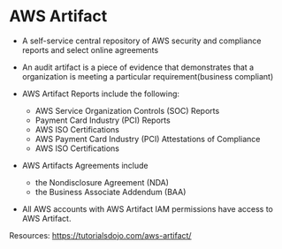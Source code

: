 # AWS Artifact 

- A self-service central repository of AWS security and compliance reports and select online agreements

- An audit artifact is a piece of evidence that demonstrates that a organization is meeting a particular requirement(business compliant)

- AWS Artifact Reports include the following:
    - AWS Service Organization Controls (SOC) Reports
    - Payment Card Industry (PCI) Reports
    - AWS ISO Certifications
    - AWS Payment Card Industry (PCI) Attestations of Compliance
    - AWS ISO Certifications

- AWS Artifacts Agreements include
    - the Nondisclosure Agreement (NDA)
    - the Business Associate Addendum (BAA)

- All AWS accounts with AWS Artifact IAM permissions have access to AWS Artifact.

Resources:
https://tutorialsdojo.com/aws-artifact/